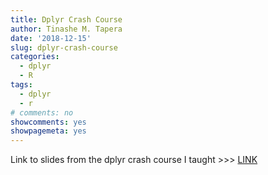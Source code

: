 ```yaml
---
title: Dplyr Crash Course
author: Tinashe M. Tapera
date: '2018-12-15'
slug: dplyr-crash-course
categories:
  - dplyr
  - R
tags:
  - dplyr
  - r
# comments: no
showcomments: yes
showpagemeta: yes
---
```


Link to slides from the dplyr crash course I taught >>> <a href="https://tinashemtapera.github.io/DplyrCrashCourse/">LINK</a>